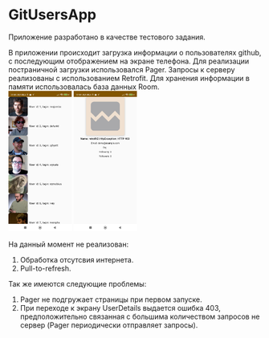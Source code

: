 # GitUsersApp
Приложение разработано в качестве тестового задания.  

В приложении происходит загрузка информации о пользователях github, с последующим отображением на экране телефона. Для реализации постраничной загрузки использовался Pager.
Запросы к серверу реализованы с использованием Retrofit. Для хранения информации в памяти использовалась база данных Room.  
<img src=MainScreen.jpg width = 25%> <img src=UserDetailsScreen.jpg width = 25%>  

На данный момент не реализован:  
1. Обработка отсутсвия интернета.  
2. Pull-to-refresh.

Так же имеются следующие проблемы:  
1. Pager не подгружает страницы при первом запуске.  
2. При переходе к экрану UserDetails выдается ошибка 403, предположительно связанная с большима количеством запросов не сервер (Pager периодически отправляет запросы).
